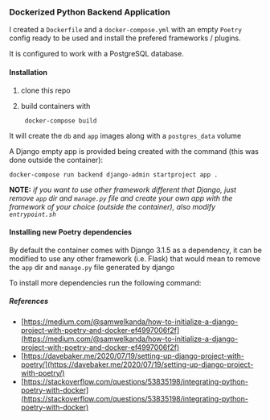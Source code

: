 ### Dockerized Python Backend Application

I created a `Dockerfile` and a `docker-compose.yml` with an empty `Poetry` config ready to be used and install the prefered frameworks / plugins.

It is configured to work with a PostgreSQL database.

#### Installation

1. clone this repo

2. build containers with

        docker-compose build

It will create the `db` and `app` images along with a `postgres_data` volume

A Django empty app is provided being created with the command (this was done outside the container):

	docker-compose run backend django-admin startproject app .

**NOTE:** _if you want to use other framework different that Django, just remove `app` dir and `manage.py` file and create your own app with the framework of your choice (outside the container), also modify `entrypoint.sh`_

#### Installing new Poetry dependencies

By default the container comes with Django 3.1.5 as a dependency, it can be modified to use any other framework (i.e. Flask) that would mean to remove the `app` dir and `manage.py` file generated by django

To install more dependencies run the following command:

##### References

- [https://medium.com/@samwelkanda/how-to-initialize-a-django-project-with-poetry-and-docker-ef4997006f2f](https://medium.com/@samwelkanda/how-to-initialize-a-django-project-with-poetry-and-docker-ef4997006f2f)
- [https://davebaker.me/2020/07/19/setting-up-django-project-with-poetry/](https://davebaker.me/2020/07/19/setting-up-django-project-with-poetry/)
- [https://stackoverflow.com/questions/53835198/integrating-python-poetry-with-docker](https://stackoverflow.com/questions/53835198/integrating-python-poetry-with-docker)

